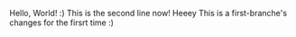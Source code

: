Hello, World! :)
This is the second line now!
Heeey
This is a first-branche's changes for the firsrt time :)